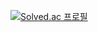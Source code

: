 [![Solved.ac
프로필](http://mazassumnida.wtf/api/v2/generate_badge?boj=fjtmxm)](https://solved.ac/fjtmxm)
